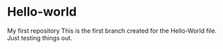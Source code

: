 # Hello-world
My first repository
This is the first branch created for the Hello-World file. Just testing things out.
